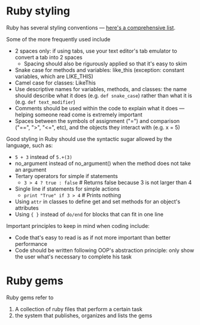 # Ruby styling

Ruby has several styling conventions — [here's a comprehensive list](https://github.com/rubocop-hq/ruby-style-guide).


Some of the more frequently used include

- 2 spaces only: if using tabs, use your text editor's tab emulator to convert a tab into 2 spaces
  - Spacing should also be rigurously applied so that it's easy to skim
- Snake case for methods and variables: like_this (exception: constant variables, which are LIKE_THIS)
- Camel case for classes: LikeThis
- Use descriptive names for variables, methods, and classes: the name should describe what it does (e.g. `def snake_case`) rather than what it is (e.g. `def text_modifier`)
- Comments should be used within the code to explain what it does — helping someone read come is extremely important
- Spaces between the symbols of assignment ("=") and comparison ("==", ">", "<=", etc), and the objects they interact with (e.g. x = 5)

Good styling in Ruby should use the syntactic sugar allowed by the language, such as:
- `5 + 3` instead of `5.+(3)`
- no_argument instead of no_argument() when the method does not take an argument
- Tertary operators for simple if statements
  - `3 > 4 ? true : false` # Returns false because 3 is not larger than 4
- Single line if statements for simple actions
  - `print "True" if 3 > 4` # Prints nothing
- Using `attr` in classes to define get and set methods for an object's attributes
- Using `{ }` instead of `do/end` for blocks that can fit in one line

Important principles to keep in mind when coding include:
- Code that's easy to read is as if not more important than better performance
- Code should be written following OOP's abstraction principle: only show the user what's necessary to complete his task

# Ruby gems

Ruby gems refer to 
1) A collection of ruby files that perform a certain task
2) the system that publishes, organizes and lists the gems